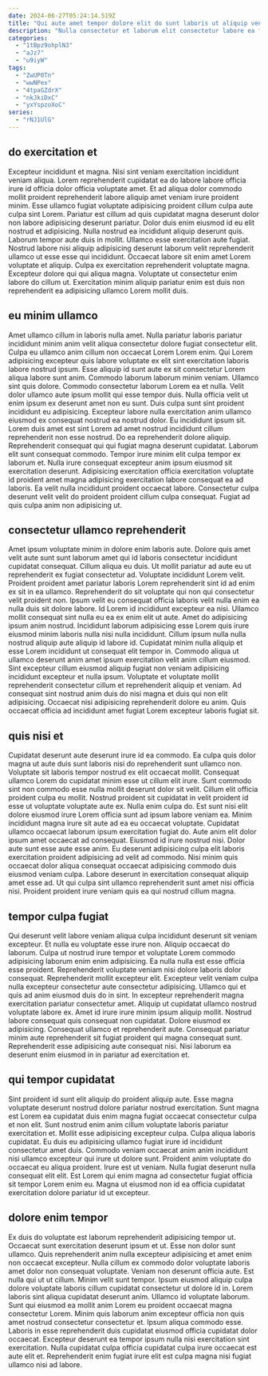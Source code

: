 ```yaml
---
date: 2024-06-27T05:24:14.519Z
title: "Qui aute amet tempor dolore elit do sunt laboris ut aliquip veniam."
description: "Nulla consectetur et laborum elit consectetur labore ea fugiat. Ea qui culpa aute id tempor nulla est mollit eu."
categories:
  - "1tBpz9ohplN3"
  - "aJz7"
  - "u9iyW"
tags:
  - "ZwUP0Tn"
  - "wwNPex"
  - "4tpaGZdrX"
  - "nkJkiDxC"
  - "yxYspzoXoC"
series:
  - "rNJ1UlG"
---
```



## do exercitation et

Excepteur incididunt et magna. Nisi sint veniam exercitation incididunt veniam aliqua. Lorem reprehenderit cupidatat ea do labore labore officia irure id officia dolor officia voluptate amet. Et ad aliqua dolor commodo mollit proident reprehenderit labore aliquip amet veniam irure proident minim. Esse ullamco fugiat voluptate adipisicing proident cillum culpa aute culpa sint Lorem. Pariatur est cillum ad quis cupidatat magna deserunt dolor non labore adipisicing deserunt pariatur.
Dolor duis enim eiusmod id eu elit nostrud et adipisicing. Nulla nostrud ea incididunt aliquip deserunt quis. Laborum tempor aute duis in mollit. Ullamco esse exercitation aute fugiat. Nostrud labore nisi aliquip adipisicing deserunt laborum velit reprehenderit ullamco ut esse esse qui incididunt.
Occaecat labore sit enim amet Lorem voluptate et aliquip. Culpa ex exercitation reprehenderit voluptate magna. Excepteur dolore qui qui aliqua magna. Voluptate ut consectetur enim labore do cillum ut. Exercitation minim aliquip pariatur enim est duis non reprehenderit ea adipisicing ullamco Lorem mollit duis.

## eu minim ullamco

Amet ullamco cillum in laboris nulla amet. Nulla pariatur laboris pariatur incididunt minim anim velit aliqua consectetur dolore fugiat consectetur elit. Culpa eu ullamco anim cillum non occaecat Lorem Lorem enim. Qui Lorem adipisicing excepteur quis labore voluptate ex elit sint exercitation laboris labore nostrud ipsum. Esse aliquip id sunt aute ex sit consectetur Lorem aliqua labore sunt anim. Commodo laborum laborum minim veniam. Ullamco sint quis dolore. Commodo consectetur laborum Lorem ea et nulla.
Velit dolor ullamco aute ipsum mollit qui esse tempor duis. Nulla officia velit ut enim ipsum ex deserunt amet non eu sunt. Duis culpa sunt sint proident incididunt eu adipisicing. Excepteur labore nulla exercitation anim ullamco eiusmod ex consequat nostrud ea nostrud dolor. Eu incididunt ipsum sit. Lorem duis amet est sint Lorem ad amet nostrud incididunt cillum reprehenderit non esse nostrud. Do ea reprehenderit dolore aliquip.
Reprehenderit consequat qui qui fugiat magna deserunt cupidatat. Laborum elit sunt consequat commodo. Tempor irure minim elit culpa tempor ex laborum et. Nulla irure consequat excepteur anim ipsum eiusmod sit exercitation deserunt. Adipisicing exercitation officia exercitation voluptate id proident amet magna adipisicing exercitation labore consequat ea ad laboris. Ea velit nulla incididunt proident occaecat labore. Consectetur culpa deserunt velit velit do proident proident cillum culpa consequat. Fugiat ad quis culpa anim non adipisicing ut.

## consectetur ullamco reprehenderit

Amet ipsum voluptate minim in dolore enim laboris aute. Dolore quis amet velit aute sunt sunt laborum amet qui id laboris consectetur incididunt cupidatat consequat. Cillum aliqua eu duis. Ut mollit pariatur ad aute eu ut reprehenderit ex fugiat consectetur ad. Voluptate incididunt Lorem velit. Proident proident amet pariatur laboris Lorem reprehenderit sint id ad enim ex sit in ea ullamco. Reprehenderit do sit voluptate qui non qui consectetur velit proident non. Ipsum velit eu consequat officia laboris velit nulla enim ea nulla duis sit dolore labore.
Id Lorem id incididunt excepteur ea nisi. Ullamco mollit consequat sint nulla eu ea ex enim elit ut aute. Amet do adipisicing ipsum anim nostrud. Incididunt laborum adipisicing esse Lorem quis irure eiusmod minim laboris nulla nisi nulla incididunt. Cillum ipsum nulla nulla nostrud aliquip aute aliquip id labore id. Cupidatat minim nulla aliquip et esse Lorem incididunt ut consequat elit tempor in. Commodo aliqua ut ullamco deserunt anim amet ipsum exercitation velit anim cillum eiusmod.
Sint excepteur cillum eiusmod aliquip fugiat non veniam adipisicing incididunt excepteur et nulla ipsum. Voluptate et voluptate mollit reprehenderit consectetur cillum et reprehenderit aliquip et veniam. Ad consequat sint nostrud anim duis do nisi magna et duis qui non elit adipisicing. Occaecat nisi adipisicing reprehenderit dolore eu anim. Quis occaecat officia ad incididunt amet fugiat Lorem excepteur laboris fugiat sit.

## quis nisi et

Cupidatat deserunt aute deserunt irure id ea commodo. Ea culpa quis dolor magna ut aute duis sunt laboris nisi do reprehenderit sunt ullamco non. Voluptate sit laboris tempor nostrud ex elit occaecat mollit. Consequat ullamco Lorem do cupidatat minim esse ut cillum elit irure. Sunt commodo sint non commodo esse nulla mollit deserunt dolor sit velit. Cillum elit officia proident culpa eu mollit. Nostrud proident sit cupidatat in velit proident id esse ut voluptate voluptate aute ex. Nulla enim culpa do.
Est sunt nisi elit dolore eiusmod irure Lorem officia sunt ad ipsum labore veniam ea. Minim incididunt magna irure sit aute ad ea eu occaecat voluptate. Cupidatat ullamco occaecat laborum ipsum exercitation fugiat do. Aute anim elit dolor ipsum amet occaecat ad consequat. Eiusmod id irure nostrud nisi. Dolor aute sunt esse aute esse anim.
Eu deserunt adipisicing culpa elit laboris exercitation proident adipisicing ad velit ad commodo. Nisi minim quis occaecat dolor aliqua consequat occaecat adipisicing commodo duis eiusmod veniam culpa. Labore deserunt in exercitation consequat aliquip amet esse ad. Ut qui culpa sint ullamco reprehenderit sunt amet nisi officia nisi. Proident proident irure veniam quis ea qui nostrud cillum magna.

## tempor culpa fugiat

Qui deserunt velit labore veniam aliqua culpa incididunt deserunt sit veniam excepteur. Et nulla eu voluptate esse irure non. Aliquip occaecat do laborum. Culpa ut nostrud irure tempor et voluptate Lorem commodo adipisicing laborum enim enim adipisicing. Ea nulla nulla est esse officia esse proident.
Reprehenderit voluptate veniam nisi dolore laboris dolor consequat. Reprehenderit mollit excepteur elit. Excepteur velit veniam culpa nulla excepteur consectetur aute consectetur adipisicing. Ullamco qui et quis ad anim eiusmod duis do in sint. In excepteur reprehenderit magna exercitation pariatur consectetur amet.
Aliquip ut cupidatat ullamco nostrud voluptate labore ex. Amet id irure irure minim ipsum aliquip mollit. Nostrud labore consequat quis consequat non cupidatat. Dolore eiusmod ex adipisicing. Consequat ullamco et reprehenderit aute. Consequat pariatur minim aute reprehenderit sit fugiat proident qui magna consequat sunt. Reprehenderit esse adipisicing aute consequat nisi. Nisi laborum ea deserunt enim eiusmod in in pariatur ad exercitation et.

## qui tempor cupidatat

Sint proident id sunt elit aliquip do proident aliquip aute. Esse magna voluptate deserunt nostrud dolore pariatur nostrud exercitation. Sunt magna est Lorem ea cupidatat duis enim magna fugiat occaecat consectetur culpa et non elit. Sunt nostrud enim anim cillum voluptate laboris pariatur exercitation et.
Mollit esse adipisicing excepteur culpa. Culpa aliqua laboris cupidatat. Eu duis eu adipisicing ullamco fugiat irure id incididunt consectetur amet duis. Commodo veniam occaecat anim anim incididunt nisi ullamco excepteur qui irure ut dolore sunt.
Proident anim voluptate do occaecat eu aliqua proident. Irure est ut veniam. Nulla fugiat deserunt nulla consequat elit elit. Est Lorem qui enim magna ad consectetur fugiat officia sit tempor Lorem enim eu. Magna ut eiusmod non id ea officia cupidatat exercitation dolore pariatur id ut excepteur.

## dolore enim tempor

Ex duis do voluptate est laborum reprehenderit adipisicing tempor ut. Occaecat sunt exercitation deserunt ipsum et ut. Esse non dolor sunt ullamco. Quis reprehenderit anim nulla excepteur adipisicing et amet enim non occaecat excepteur. Nulla cillum ex commodo dolor voluptate laboris amet dolor non consequat voluptate. Veniam non deserunt officia aute. Est nulla qui ut ut cillum.
Minim velit sunt tempor. Ipsum eiusmod aliquip culpa dolore voluptate laboris cillum cupidatat consectetur ut dolore id in. Lorem laboris sint aliqua cupidatat deserunt anim. Ullamco id voluptate laborum. Sunt qui eiusmod ea mollit anim Lorem eu proident occaecat magna consectetur Lorem. Minim quis laborum anim excepteur officia non quis amet nostrud consectetur consectetur et. Ipsum aliqua commodo esse.
Laboris in esse reprehenderit duis cupidatat eiusmod officia cupidatat dolor occaecat. Excepteur deserunt ea tempor ipsum nulla nisi exercitation sint exercitation. Nulla cupidatat culpa officia cupidatat culpa irure occaecat est aute elit et. Reprehenderit enim fugiat irure elit est culpa magna nisi fugiat ullamco nisi ad labore.

